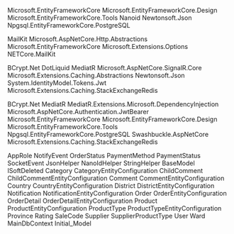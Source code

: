 Microsoft.EntityFrameworkCore
Microsoft.EntityFrameworkCore.Design
Microsoft.EntityFrameworkCore.Tools
Nanoid
Newtonsoft.Json
Npgsql.EntityFrameworkCore.PostgreSQL

MailKit
Microsoft.AspNetCore.Http.Abstractions
Microsoft.EntityFrameworkCore
Microsoft.Extensions.Options
NETCore.MailKit

BCrypt.Net
DotLiquid
MediatR
Microsoft.AspNetCore.SignalR.Core
Microsoft.Extensions.Caching.Abstractions
Newtonsoft.Json
System.IdentityModel.Tokens.Jwt
Microsoft.Extensions.Caching.StackExchangeRedis

BCrypt.Net
MediatR
MediatR.Extensions.Microsoft.DependencyInjection
Microsoft.AspNetCore.Authentication.JwtBearer
Microsoft.EntityFrameworkCore
Microsoft.EntityFrameworkCore.Design
Microsoft.EntityFrameworkCore.Tools
Npgsql.EntityFrameworkCore.PostgreSQL
Swashbuckle.AspNetCore
Microsoft.Extensions.Caching.StackExchangeRedis

AppRole
NotifyEvent
OrderStatus
PaymentMethod
PaymentStatus
SocketEvent
JsonHelper
NanoIdHelper
StringHelper
BaseModel
ISoftDeleted
Category
CategoryEntityConfiguration
ChildComment
ChildCommentEntityConfiguration
Comment
CommentEntityConfiguration
Country
CountryEntityConfiguration
District
DistrictEntityConfiguration
Notification
NotificationEntityConfiguration
Order
OrderEntityConfiguration
OrderDetail
OrderDetailEntityConfiguration
Product
ProductEntityConfiguration
ProductType
ProductTypeEntityConfiguration
Province
Rating
SaleCode
Supplier
SupplierProductType
User
Ward
MainDbContext
Initial_Model





